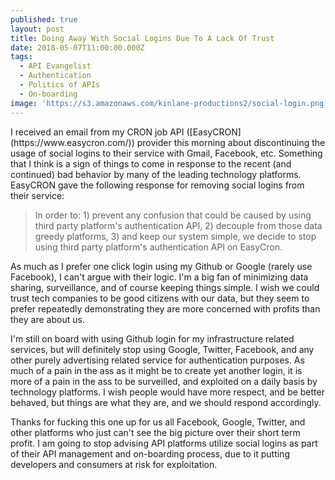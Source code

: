 ```yaml
---
published: true
layout: post
title: Doing Away With Social Logins Due To A Lack Of Trust
date: 2018-05-07T11:00:00.000Z
tags:
  - API Evangelist
  - Authentication
  - Politics of APIs
  - On-boarding
image: 'https://s3.amazonaws.com/kinlane-productions2/social-login.png'
---
```

<p></p>I received an email from my CRON job API ([EasyCRON](https://www.easycron.com/)) provider this morning about discontinuing the usage of social logins to their service with Gmail, Facebook, etc. Something that I think is a sign of things to come in response to the recent (and continued) bad behavior by many of the leading technology platforms. EasyCRON gave the following response for removing social logins from their service:

> In order to: 1) prevent any confusion that could be caused by using third party platform's authentication API, 2) decouple from those data greedy platforms, 3) and keep our system simple, we decide to stop using third party platform's authentication API on EasyCron.

As much as I prefer one click login using my Github or Google (rarely use Facebook), I can't argue with their logic. I'm a big fan of minimizing data sharing, surveillance, and of course keeping things simple. I wish we could trust tech companies to be good citizens with our data, but they seem to prefer repeatedly demonstrating they are more concerned with profits than they are about us.

I'm still on board with using Github login for my infrastructure related services, but will definitely stop using Google, Twitter, Facebook, and any other purely advertising related service for authentication purposes. As much of a pain in the ass as it might be to create yet another login, it is more of a pain in the ass to be surveilled, and exploited on a daily basis by technology platforms. I wish people would have more respect, and be better behaved, but things are what they are, and we should respond accordingly.

Thanks for fucking this one up for us all Facebook, Google, Twitter, and other platforms who just can't see the big picture over their short term profit. I am going to stop advising API platforms utilize social logins as part of their API management and on-boarding process, due to  it putting developers and consumers at risk for exploitation.
